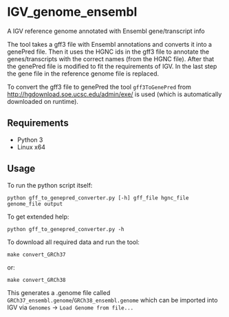 # IGV_genome_ensembl
A IGV reference genome annotated with Ensembl gene/transcript info

The tool takes a gff3 file with Ensembl annotations and converts it into a genePred file. Then it uses the HGNC ids in the gff3 file to annotate the genes/transcripts with the correct names (from the HGNC file). After that the genePred file is modified to fit the requirements of IGV. In the last step the gene file in the reference genome file is replaced.  

To convert the gff3 file to genePred the tool `gff3ToGenePred` from http://hgdownload.soe.ucsc.edu/admin/exe/ is used (which is automatically downloaded on runtime).

## Requirements
- Python 3
- Linux x64

## Usage
To run the python script itself:
```
python gff_to_genepred_converter.py [-h] gff_file hgnc_file genome_file output
```  
To get extended help:  
```
python gff_to_genepred_converter.py -h
``` 
 
To download all required data and run the tool:
```
make convert_GRCh37
``` 
or:
```
make convert_GRCh38
``` 
This generates a .genome file called `GRCh37_ensembl.genome`/`GRCh38_ensembl.genome` which can be imported into IGV via `Genomes` -> `Load Genome from file...`

